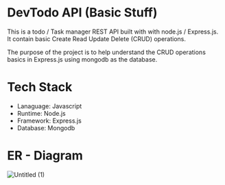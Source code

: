 # DevTodo API (Basic Stuff)
This is a todo / Task manager REST API built with with node.js / Express.js. It contain basic Create Read Update Delete (CRUD) operations.

The purpose of the project is to help understand the CRUD operations basics in Express.js using mongodb as the database.


# Tech Stack
- Lanaguage: Javascript
- Runtime: Node.js
- Framework: Express.js
- Database: Mongodb


# ER - Diagram
![Untitled (1)](https://github.com/devsylva/DevTodo-API/assets/67736638/1a70cfbe-a12d-4407-8199-6d00c39ccffe)
